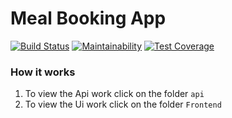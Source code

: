 # Meal Booking App
[![Build Status](https://travis-ci.org/Nelson-Chinedu/Meal-Booking-App-ADC.svg?branch=develop)](https://travis-ci.org/Nelson-Chinedu/Meal-Booking-App-ADC) [![Maintainability](https://api.codeclimate.com/v1/badges/20c3ee3e310e91976be7/maintainability)](https://codeclimate.com/github/Nelson-Chinedu/Meal-Booking-App-ADC/maintainability) [![Test Coverage](https://api.codeclimate.com/v1/badges/20c3ee3e310e91976be7/test_coverage)](https://codeclimate.com/github/Nelson-Chinedu/Meal-Booking-App-ADC/test_coverage)
### How it works
1. To view the Api work click on the folder ``` api ```
2. To view the Ui work click on the folder ``` Frontend ```
